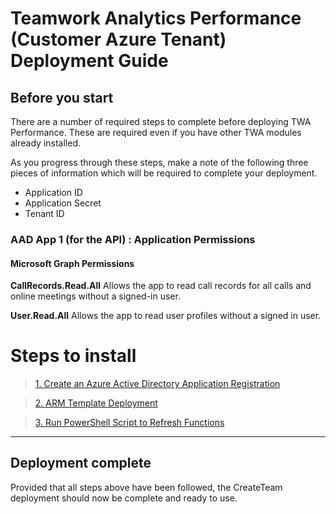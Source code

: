 # Teamwork Analytics Performance (Customer Azure Tenant) Deployment Guide

## Before you start

There are a number of required steps to complete before deploying TWA Performance. These are required even if you have other TWA modules already installed.

As you progress through these steps, make a note of the following three pieces of information which will be required to complete your deployment.

   * Application ID
   * Application Secret
   * Tenant ID

### AAD App 1 (for the API) : Application Permissions

#### Microsoft Graph Permissions

**CallRecords.Read.All** Allows the app to read call records for all calls and online meetings without a signed-in user.

**User.Read.All** Allows the app to read user profiles without a signed in user.

# Steps to install

>[1. Create an Azure Active Directory Application Registration](RegisterApp.md)

>[2. ARM Template Deployment](armDeploy.md)

>[3. Run PowerShell Script to Refresh Functions](RefreshFunctions.md)

---

## Deployment complete

Provided that all steps above have been followed, the CreateTeam deployment should now be complete and ready to use.